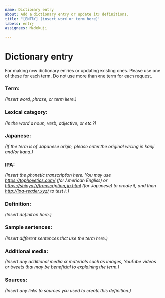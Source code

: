 ```yaml
---
name: Dictionary entry
about: Add a dictionary entry or update its definitions.
title: "[ENTRY] (insert word or term here)"
labels: entry
assignees: Madekuji

---
```


# Dictionary entry
For making new dictionary entries or updating existing ones. Please use one of these for each term. Do not use more than one term for each request.

### Term:
*(Insert word, phrase, or term here.)*


### Lexical category:
*(Is the word a noun, verb, adjective, or etc.?)*


### Japanese:
*(If the term is of Japanese origin, please enter the original writing in kanji and/or kana.)*


### IPA:
*(Insert the phonetic transcription here. You may use https://tophonetics.com/ (for American English) or https://shioya.fr/transcription_jp.html (for Japanese) to create it, and then http://ipa-reader.xyz/ to test it.)*


### Definition:
*(Insert definition here.)*


### Sample sentences:
*(Insert different sentences that use the term here.)*


### Additional media:
*(Insert any additional media or materials such as images, YouTube videos or tweets that may be beneficial to explaining the term.)*


### Sources:
*(Insert any links to sources you used to create this definition.)*

